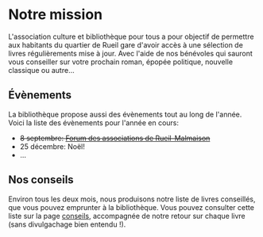 # Notre mission

L'association culture et bibliothèque pour tous a pour objectif de permettre aux habitants du quartier de Rueil gare d'avoir accès à une sélection de livres régulièrements mise à jour. Avec l'aide de nos bénévoles qui sauront vous conseiller sur votre prochain roman, épopée politique, nouvelle classique ou autre...

## Évènements

La bibliothèque propose aussi des évènements tout au long de l'année. Voici la liste des évènements pour l'année en cours:

- <s>8 septembre: <a href="https://www.villederueil.fr/en/node/6239">Forum des associations de Rueil-Malmaison</a></s>
- 25 décembre: Noël!
- ...

## Nos conseils

Environ tous les deux mois, nous produisons notre liste de livres conseillés, que vous pouvez emprunter à la bibliothèque. Vous pouvez consulter cette liste sur la page [conseils](conseils), accompagnée de notre retour sur chaque livre (sans divulgachage bien entendu !).
